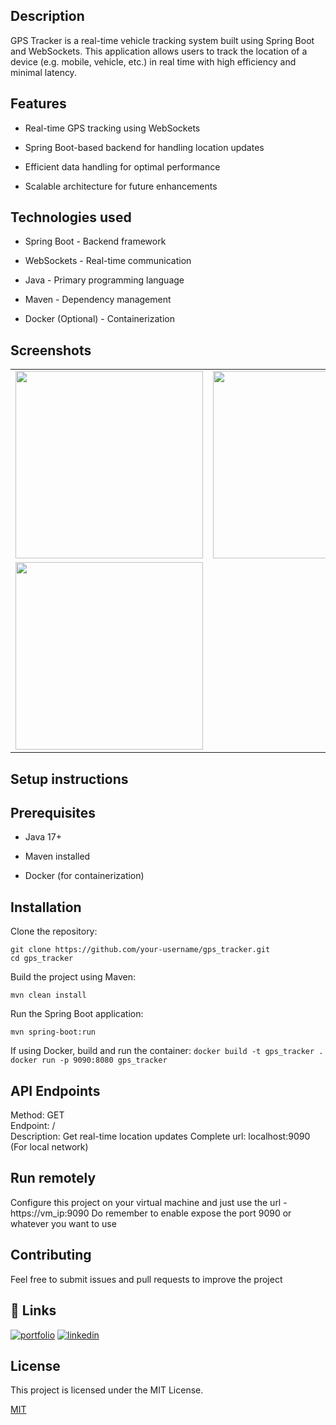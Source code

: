 ## Description
GPS Tracker is a real-time vehicle tracking system built using Spring Boot and WebSockets. This application allows users to track the location of a device (e.g. mobile, vehicle, etc.) in real time with high efficiency and minimal latency.
## Features
- Real-time GPS tracking using WebSockets

- Spring Boot-based backend for handling location updates

- Efficient data handling for optimal performance

- Scalable architecture for future enhancements
## Technologies used
- Spring Boot - Backend framework

- WebSockets - Real-time communication

- Java - Primary programming language

- Maven - Dependency management

- Docker (Optional) - Containerization

## Screenshots

<div align="center">
  <table>
    <tr>
      <td><img src="https://github.com/user-attachments/assets/88a86471-62a5-4bc2-a02a-59c3ba1689f1" width="300"></td>
      <td><img src="https://github.com/user-attachments/assets/f1e889f4-087f-47dd-88d8-db4f28000975" width="300"></td>
    </tr>
    <tr>
      <td><img src="https://github.com/user-attachments/assets/ebabf41e-d261-443f-9906-7a040e945b8b" width="300"></td>
    </tr>
  </table>
</div>

## Setup instructions

## Prerequisites

- Java 17+

- Maven installed

- Docker (for containerization)
## Installation
Clone the repository:

`git clone https://github.com/your-username/gps_tracker.git`  
`cd gps_tracker`

Build the project using Maven:

`mvn clean install`

Run the Spring Boot application:

`mvn spring-boot:run`

If using Docker, build and run the container:
`docker build -t gps_tracker .`
`docker run -p 9090:8080 gps_tracker`
    
## API Endpoints

Method: GET  
Endpoint: /  
Description: Get real-time location updates
Complete url: localhost:9090 (For local network)

## Run remotely
Configure this project on your virtual machine and just use the url - https://vm_ip:9090 
Do remember to enable expose the port 9090 or whatever you want to use

## Contributing
Feel free to submit issues and pull requests to improve the project
## 🔗 Links
[![portfolio](https://img.shields.io/badge/my_portfolio-000?style=for-the-badge&logo=ko-fi&logoColor=white)](https://github.com/Prakash251299)
[![linkedin](https://img.shields.io/badge/linkedin-0A66C2?style=for-the-badge&logo=linkedin&logoColor=white)](https://www.linkedin.com/in/prakash-pratap-singh)


## License
This project is licensed under the MIT License.


[MIT](https://choosealicense.com/licenses/mit/)



